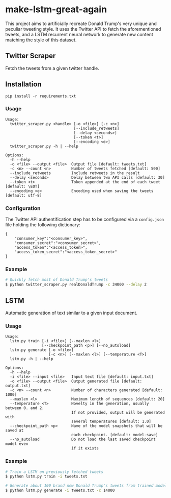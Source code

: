 # make-lstm-great-again
This project aims to artificially recreate Donald Trump's very unique and peculiar tweeting style.
It uses the Twitter API to fetch the aforementioned tweets, and a LSTM recurrent neural network to generate new content matching the style of this dataset.

## Twitter Scraper
Fetch the tweets from a given twitter handle.

## Installation

```
pip install -r requirements.txt
```

### Usage

```
Usage:
  twitter_scraper.py <handle> [-o <file>] [-c <n>]
                              [--include_retweets]
                              [--delay <seconds>]
                              [--token <t>]
                              [--encoding <e>]
  twitter_scraper.py -h | --help

Options:
  -h --help
  -o <file> --output <file>  Output file [default: tweets.txt]
  -c <n> --count <n>         Number of tweets fetched [default: 500]
  --include_retweets         Include retweets in the result
  --delay <seconds>          Delay between two API calls [default: 30]
  --token <t>                Token appended at the end of each tweet [default: \EOT]
  --encoding <e>             Encoding used when saving the tweets [default: utf-8]
```

### Configuration
The Twitter API authentification step has to be configured via a `config.json` file
holding the following dictionary:
```
{
    "consumer_key":"<consumer_key>",
    "consumer_secret":"<consumer_secret>",
    "access_token":"<access_token>",
    "access_token_secret":"<access_token_secret>"
}
```
### Example

```bash
# Quickly fetch most of Donald Trump's tweets
$ python twitter_scraper.py realDonaldTrump -c 34000 --delay 2
```

## LSTM
Automatic generation of text similar to a given input document.

### Usage

```
Usage:
  lstm.py train [-i <file>] [--maxlen <l>]
                [--checkpoint_path <p>] [--no_autoload]
  lstm.py generate [-o <file>]
                   [-c <n>] [--maxlen <l>] [--temperature <T>]
  lstm.py -h | --help

Options:
  -h --help
  -i <file> --input <file>   Input text file [default: input.txt]
  -o <file> --output <file>  Output generated file [default: output.txt]
  -c <n> --count <n>         Number of characters generated [default: 1000]
  --maxlen <l>               Maximum length of sequences [default: 20]
  --temperature <T>          Novelty in the generation, usually between 0. and 2.
                             If not provided, output will be generated with
                             several temperatures [default: 1.0]
  --checkpoint_path <p>      Name of the model snapshots that will be saved at
                             each checkpoint. [default: model-save]
  --no_autoload              Do not load the last saved checkpoint model even
                             if it exists
```

### Example

```bash
# Train a LSTM on previously fetched tweets
$ python lstm.py train -i tweets.txt
```

```bash
# Generate about 100 brand new Donald Trump's tweets from trained model
$ python lstm.py generate -i tweets.txt -c 14000
```
